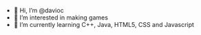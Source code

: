 - 👋 Hi, I’m @davioc
- 👀 I’m interested in making games
- 🌱 I’m currently learning C++, Java, HTML5, CSS and Javascript

<!---
davioc/davioc is a ✨ special ✨ repository because its `README.md` (this file) appears on your GitHub profile.
You can click the Preview link to take a look at your changes.
--->
